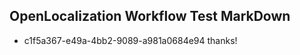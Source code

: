 ## OpenLocalization Workflow Test MarkDown
* c1f5a367-e49a-4bb2-9089-a981a0684e94 thanks!

<!--HONumber=Jul16_HO2-->


